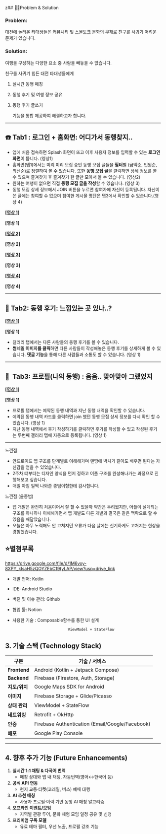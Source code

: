 z## 👩‍🎓Problem & Solution

### Problem:

대전에 놀러온 타대생들은 커뮤니티 및 스몰토크 문화의 부재로 친구를 사귀기 어려운 문제가 있습니다.

### Solution:

여행을 구성하는 다양한 요소 중 사람을 빼놓을 수 없습니다. 

친구를 사귀기 힘든 대전 타대생들에게

1. 실시간 동행 매칭
2. 동행 후기 및 여행 정보 공유 
3. 동행 후기 글쓰기
    
    기능을 통합 제공하여 해결하고자 합니다.
    

---

## ☎️ Tab1 : 로그인 + 홈화면:  어디가서 동행찾지..

- 앱에 처음 접속하면 Splash 화면이 뜨고 이후 사용자 정보를 입력할 수 있는 **로그인 화면**이 뜹니다. (영상1)
- 홈화면(탭1)에서는 미리 미리 모집 중인 동행 모집 글들을 **필터**별 (금액순, 인원순, 최신순)로 정렬하여 볼 수 있습니다. 또한 **동행 모집 글**을 클릭하면 상세 정보를 볼 수 있으며 즐겨찾기 후 즐겨찾기 한 글만 모아서 볼 수 있습니다. (영상2)
- 원하는 여행이 없으면 직접 **동행 모집 글을 작성**할 수 있습니다. (영상 3)
- 동행 모집 상세 정보에서 JOIN 버튼을 누르면 참여자에 자신이 등록됩니다. 자신이 쓴 글에는 참여할 수 없으며 참여한 게시물 명단은 탭3에서 확인할 수 있습니다.(영상 4)

[**[영상 1]**](attachment:17e2570f-dcd6-43a1-bbc6-e2cb149f7298:Splash_로그인.mp4)

**[영상 1]**

[**[영상 2]**](attachment:c1048b19-af05-4fdd-a437-57bbd6080592:즐겨찾기_정렬.mp4)

**[영상 2]**

[**[영상 3]**](attachment:962b6d2a-6031-42dc-8056-7fe5d6ea26db:게시물_등록.mp4)

**[영상 3]**

[**[영상 4]**](attachment:bf87c135-fbd8-4b9d-822c-881def26300e:JOIN기능_JOIN내역.mp4)

**[영상 4]**

---

## 📕 Tab2: 동행 후기: 느낌있는 곳 있나..?

[**[영상 1]**](attachment:f5b32f89-529b-4895-b751-744e9b721793:갤러리_댓글작성.mp4)

**[영상 1]**

- 갤러리 탭에서는 다른 사람들의 동행 후기를 볼 수 있습니다.
- **썸네일 이미지를 클릭**하면 다른 사람들이 작성해놓은 동행 후기를 상세하게 볼 수 있습니다. **댓글 기능**을 통해 다른 사람들과 소통도 할 수 있습니다. (영상 1)

---

## 📌  Tab3: 프로필(나의 동행) : 음음.. 맞아맞아 그랬었지

[**[영상 1]**](attachment:646091cd-a3c2-42bd-a2a6-96c92b6644b4:프로필_탭_후기작성.mp4)

**[영상 1]**

- 프로필 탭에서는 예약된 동행 내역과 지난 동행 내역을 확인할 수 있습니다.
- 예약된 동행 내역 카드를 클릭하면 join 했던 동행 모집 상세 정보를 다시 확인 할 수 있습니다. (영상 1)
- 지난 동행 내역에서 후기 작성하기를 클릭하면 후기를 작성할 수 있고 작성된 후기는 두번째 갤러리 탭에 자동으로 등록됩니다. (영상 1)

---

 느낀점

- 안드로이드 앱 구조를 단계별로 이해해가며 맨땅에 박치기 같아도 배우면 된다는 자신감을 얻을 수 있었습니다.
- 2주차 떄부터는 디자인 양식을 먼저 정하고 어플 구조를 완성해나가는 과정으로 진행해보고 싶습니다.
- 매일 아침 일찍 나와준 종범이형한테 감사합니다.

느낀점 (윤종범)

- 앱 개발은 완전히 처음이어서 잘 할 수 있을까 약간은 두려웠지만, 어플이 설계되는 구조를 하나하나 이해해가면서 앱 개발도 다른 개발과 결국은 같은 맥락으로 할 수 있음을 깨달았습니다.
- 오늘은 아무 노력해도 안 고쳐지던 오류가 다음 날에는 신기하게도 고쳐지는 현상을 경험했습니다.

## ⭐별첨부록

https://drive.google.com/file/d/1M6voy-8XPY_kIsaH5zQOYZEbC19tyLAP/view?usp=drive_link

- 개발 언어: Kotlin
- IDE: Android Studio
- 버젼 및 이슈 관리: Github
- 협업 툴: Notion
- 사용한 기술 : Composable함수를 통한 UI 설계

                               ViewModel + StateFlow
## 3. 기술 스택 (Technology Stack)

| 구분 | 기술 / 서비스 |
| --- | --- |
| **Frontend** | Android (Kotlin + Jetpack Compose) |
| **Backend** | Firebase (Firestore, Auth, Storage) |
| **지도/위치** | Google Maps SDK for Android |
| **이미지** | Firebase Storage + Glide/Picasso |
| **상태 관리** | ViewModel + StateFlow |
| **네트워킹** | Retrofit + OkHttp |
| **인증** | Firebase Authentication (Email/Google/Facebook) |
| **배포** | Google Play Console |

---

## 4. 향후 추가 기능 (Future Enhancements)

1. **실시간 1:1 채팅 & 다국어 번역**
    - 매칭 상대와 앱 내 채팅, 자동번역(영어↔한국어 등)
2. **공식 API 연동**
    - 현지 교통·티켓(코레일, 버스) 예매 대행
3. **AI 추천 매칭**
    - 사용자 프로필·이력 기반 동행 AI 매칭 알고리즘
4. **오프라인 이벤트/모임**
    - 지역별 관광 투어, 문화 체험 모임 일정 공유 및 신청
5. **프리미엄 구독 모델**
    - 유료 테마 필터, 우선 노출, 프로필 강조 기능
